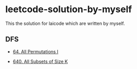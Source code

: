 leetcode-solution-by-myself
==
This the solution for laicode which are written by myself.

DFS
--
* [64. All Permutations I](https://github.com/yzyolala/leetcode-solution-by-myself/blob/main/64.%20All%20Permutations%20I.md)

* [640. All Subsets of Size K](https://github.com/yzyolala/leetcode-solution-by-myself/blob/main/640.%20All%20Subsets%20of%20Size%20K.md)

